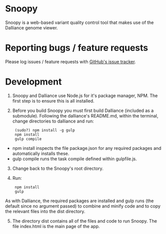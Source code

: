 Snoopy
======
Snoopy is a web-based variant quality control tool that makes use of the Dalliance genome viewer.

Reporting bugs / feature requests
=================================
Please log issues / feature requests with [GitHub's issue tracker](https://github.com/wtsi-medical-genomics/snoopy/issues). 

Development
===========
1. Snoopy and Dalliance use Node.js for it's package manager, NPM. The first step is to ensure this is all installed.
2. Before you build Snoopy you must first build Dalliance (included as a submodule). Following the dalliance's README.md, within the terminal, change directories to dalliance and run:

        (sudo?) npm install -g gulp
        npm install
        gulp compile

* npm install inspects the file package.json for any required packages and automatically installs these.
* gulp compile runs the task compile defined within gulpfile.js.

3. Change back to the Snoopy's root directory.
4. Run:

        npm install
        gulp

As with Dalliance, the required packages are installed and gulp runs (the default since no argument passed) to combine and minify code and to copy the relevant files into the dist directory.

5. The directory dist contains all of the files and code to run Snoopy. The file index.html is the main page of the app. 
